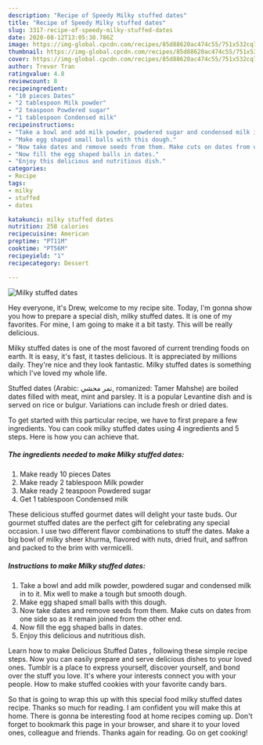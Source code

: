 ```yaml
---
description: "Recipe of Speedy Milky stuffed dates"
title: "Recipe of Speedy Milky stuffed dates"
slug: 3317-recipe-of-speedy-milky-stuffed-dates
date: 2020-08-12T13:05:38.786Z
image: https://img-global.cpcdn.com/recipes/85d88620ac474c55/751x532cq70/milky-stuffed-dates-recipe-main-photo.jpg
thumbnail: https://img-global.cpcdn.com/recipes/85d88620ac474c55/751x532cq70/milky-stuffed-dates-recipe-main-photo.jpg
cover: https://img-global.cpcdn.com/recipes/85d88620ac474c55/751x532cq70/milky-stuffed-dates-recipe-main-photo.jpg
author: Trevor Tran
ratingvalue: 4.8
reviewcount: 8
recipeingredient:
- "10 pieces Dates"
- "2 tablespoon Milk powder"
- "2 teaspoon Powdered sugar"
- "1 tablespoon Condensed milk"
recipeinstructions:
- "Take a bowl and add milk powder, powdered sugar and condensed milk in to it. Mix well to make a tough but smooth dough."
- "Make egg shaped small balls with this dough."
- "Now take dates and remove seeds from them. Make cuts on dates from one side so as it remain joined from the other end."
- "Now fill the egg shaped balls in dates."
- "Enjoy this delicious and nutritious dish."
categories:
- Recipe
tags:
- milky
- stuffed
- dates

katakunci: milky stuffed dates 
nutrition: 258 calories
recipecuisine: American
preptime: "PT11M"
cooktime: "PT56M"
recipeyield: "1"
recipecategory: Dessert

---
```



![Milky stuffed dates](https://img-global.cpcdn.com/recipes/85d88620ac474c55/751x532cq70/milky-stuffed-dates-recipe-main-photo.jpg)

Hey everyone, it's Drew, welcome to my recipe site. Today, I'm gonna show you how to prepare a special dish, milky stuffed dates. It is one of my favorites. For mine, I am going to make it a bit tasty. This will be really delicious.

Milky stuffed dates is one of the most favored of current trending foods on earth. It is easy, it's fast, it tastes delicious. It is appreciated by millions daily. They're nice and they look fantastic. Milky stuffed dates is something which I've loved my whole life.

Stuffed dates (Arabic: تمر محشي‎, romanized: Tamer Mahshe) are boiled dates filled with meat, mint and parsley. It is a popular Levantine dish and is served on rice or bulgur. Variations can include fresh or dried dates.


To get started with this particular recipe, we have to first prepare a few ingredients. You can cook milky stuffed dates using 4 ingredients and 5 steps. Here is how you can achieve that.

<!--inarticleads1-->

##### The ingredients needed to make Milky stuffed dates:

1. Make ready 10 pieces Dates
1. Make ready 2 tablespoon Milk powder
1. Make ready 2 teaspoon Powdered sugar
1. Get 1 tablespoon Condensed milk


These delicious stuffed gourmet dates will delight your taste buds. Our gourmet stuffed dates are the perfect gift for celebrating any special occasion. I use two different flavor combinations to stuff the dates. Make a big bowl of milky sheer khurma, flavored with nuts, dried fruit, and saffron and packed to the brim with vermicelli. 

<!--inarticleads2-->

##### Instructions to make Milky stuffed dates:

1. Take a bowl and add milk powder, powdered sugar and condensed milk in to it. Mix well to make a tough but smooth dough.
1. Make egg shaped small balls with this dough.
1. Now take dates and remove seeds from them. Make cuts on dates from one side so as it remain joined from the other end.
1. Now fill the egg shaped balls in dates.
1. Enjoy this delicious and nutritious dish.


Learn how to make Delicious Stuffed Dates , following these simple recipe steps. Now you can easily prepare and serve delicious dishes to your loved ones. Tumblr is a place to express yourself, discover yourself, and bond over the stuff you love. It&#39;s where your interests connect you with your people. How to make stuffed cookies with your favorite candy bars. 

So that is going to wrap this up with this special food milky stuffed dates recipe. Thanks so much for reading. I am confident you will make this at home. There is gonna be interesting food at home recipes coming up. Don't forget to bookmark this page in your browser, and share it to your loved ones, colleague and friends. Thanks again for reading. Go on get cooking!
